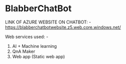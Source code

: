 # BlabberChatBot

LINK OF AZURE WEBSITE ON CHATBOT: - https://blabberchatbotwebsite.z5.web.core.windows.net/ 

Web services used: -
1. AI + Machine learning
2. QnA Maker
3. Web app (Static web app)
